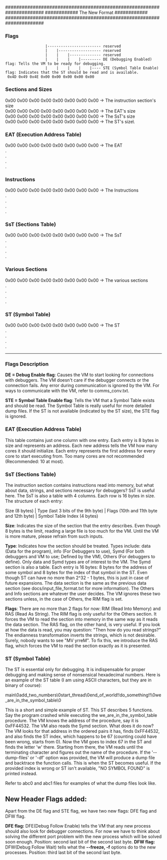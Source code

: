 ######################################################################
############                The New Format                ############
######################################################################

### Flags
                      |------------------------ reserved
                      |    |------------------- reserved
                      |    |    |-------------- reserved
                      |    |    |    |--------- DE (Debugging Enabled) flag: Tells the VM to be ready for debugging.
                      |    |    |    |    |---- STE (Symbol Table Enable) flag: Indicates that the ST should be read and is available.
     0x4D 0x49 0x4E 0x00 0x00 0x00 0x00 0x00

### Sections and Sizes
0x00 0x00 0x00 0x00 0x00 0x00 0x00 0x00 -> The instruction section's size\
0x00 0x00 0x00 0x00 0x00 0x00 0x00 0x00 -> The EAT's size\
0x00 0x00 0x00 0x00 0x00 0x00 0x00 0x00 -> The SsT's size\
0x00 0x00 0x00 0x00 0x00 0x00 0x00 0x00 -> The ST's size\

### EAT (Execution Address Table)
0x00 0x00 0x00 0x00 0x00 0x00 0x00 0x00 -> The EAT\
.\
.\
.\
.

### Instructions
0x00 0x00 0x00 0x00 0x00 0x00 0x00 0x00 -> The Instructions\
.\
.\
.\
.

### SsT (Sections Table)
0x00 0x00 0x00 0x00 0x00 0x00 0x00 0x00 -> The SsT\
.\
.\
.\
.

### Various Sections
0x00 0x00 0x00 0x00 0x00 0x00 0x00 0x00 -> The various sections\
.\
.\
.\
.

### ST (Symbol Table)
0x00 0x00 0x00 0x00 0x00 0x00 0x00 0x00 -> The ST\
.\
.\
.\
.

-------------------------------------------------------------------------------------------------------------

### Flags Description
**DE = Debug Enable flag**: Causes the VM to start looking for connections with debuggers. The VM doesn't care if the debugger connects or the connection fails. Any error during communication is ignored by the VM. For ways to communicate with the VM, refer to comms_conv.txt.

**STE = Symbol Table Enable flag**: Tells the VM that a Symbol Table exists and should be read. The Symbol Table is really useful for more detailed dump files. If the ST is not available (indicated by the ST size), the STE flag is ignored.

### EAT (Execution Address Table)
This table contains just one column with one entry. Each entry is 8 bytes in size and represents an address. Each new address tells the VM how many cores it should initialize. Each entry represents the first address for every core to start executing from. Too many cores are not recommended (Recommended: 10 at most).

### SsT (Sections Table)
The instruction section contains instructions read into memory, but what about data, strings, and sections necessary for debuggers? SsT is useful here. The SsT is also a table with 4 columns. Each row is 16 bytes in size. The structure of each entry:

Size (8 bytes) | Type (last 3 bits of the 9th byte) | Flags (10th and 11th byte and 12th byte) | Symbol Table Index (4 bytes)

**Size**: Indicates the size of the section that the entry describes. Even though 8 bytes is the limit, reading a large file is too much for the VM. Until the VM is more mature, please refrain from such inputs.

**Type**: Indicates how the section should be treated. Types include: data (Data for the program), info (For Debuggers to use), Symd (For both debuggers and VM to use; Defined by the VM), Others (For debuggers to define). Only data and Symd types are of interest to the VM. The Symd section is also a table. Each entry is 16 bytes: 8 bytes for the address of some symbol and 8 bytes for the index of that symbol in the ST. Even though ST can have no more than 2^32 - 1 bytes, this is just in case of future expansions. The data section is the same as the previous data section (see docs/input_file_format.txt for more information). The Others and Info sections are whatever the user decides. The VM ignores these two sections unless, in the case of Others, the RIM flag is set.

**Flags**:
There are no more than 2 flags for now: RIM (Read Into Memory) and RAS (Read As String). The RIM flag is only useful for the Others section. It forces the VM to read the section into memory in the same way as it reads the data section. The RAS flag, on the other hand, is very useful. If you look at how the data is read, you may question: "Then how do you read strings?" The endianness transformation inverts the strings, which is not desirable. Surely, nobody wants to see "MV yrreM". To fix this, we introduce the RAS flag, which forces the VM to read the section exactly as it is presented.

### ST (Symbol Table)
The ST is essential only for debugging. It is indispensable for proper debugging and making sense of nonsensical hexadecimal numbers. Here is an example of the ST table (I am using ASCII characters, but they are in binary of course):

main\0add_two_numbers\0start_thread\0end_of_world!!do_something!!\0we_are_in_the_symbol_table\0

This is a short and simple example of ST. This ST describes 5 functions. Say the program crashed while executing the we_are_in_the_symbol_table procedure. The VM knows the address of the procedure, say it is 0xFF44532. The VM also reads the Symd section. What does it do now? The VM looks for that address in the ordered pairs it has, finds 0xFF44532, and also finds the ST index, which happens to be 67 (counting could have been wrong, starts from 0). Now the VM goes to index 67 in the ST and finds the letter 'w' there. Starting from there, the VM reads until the terminating character and figures out the name of the procedure. If the '--dump-files' or '-df' option was provided, the VM will produce a dump file and backtrace the function calls. This is when the ST becomes useful. If the provided index is wrong or ST isn't available, "NO SYMBOL FOUND" is printed instead.

Refer to abc0 and abc1 files for examples of what the dump files look like.

## New Header Flags added:
Apart from the DE flag and STE flag, we have two new flags: DFE flag and DFW flag.

**DFE flag:** DFE\(Debug Follow Enable\) tells the VM that any new process should also look for debugger connections. For now we have to think about solving the different port problem with the new process which will be solved soon enough.
Position: second last bit of the second last byte.
**DFW flag:** DFW\(Debug Follow Wait) tells what the **--freeze, -f** options do to the new processes. 
Position: third last bit of the second last byte.